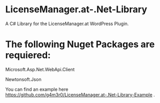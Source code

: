 # LicenseManager.at-.Net-Library
 A C# Library for the LicenseManager.at WordPress Plugin.


# The following Nuget Packages are requiered:
Microsoft.Asp.Net.WebApi.Client

Newtonsoft.Json

You can find an example here https://github.com/g4m3r0/LicenseManager.at-.Net-Library-Example .
